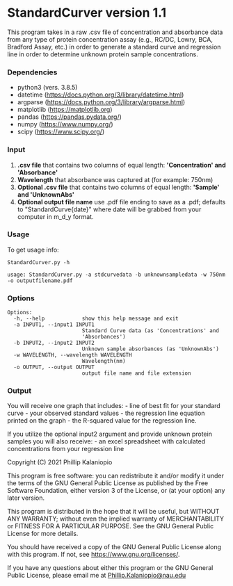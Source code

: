 # StandardCurver version 1.1
This program takes in a raw .csv file of concentration and absorbance data from any type of
protein concentration assay (e.g., RC/DC, Lowry, BCA, Bradford Assay, etc.) in order to 
generate a standard curve and regression line in order to determine unknown protein sample
concentrations. 


### Dependencies

- python3 (vers. 3.8.5)
- datetime (https://docs.python.org/3/library/datetime.html)
- argparse (https://docs.python.org/3/library/argparse.html)
- matplotlib (https://matplotlib.org)
- pandas (https://pandas.pydata.org/)
- numpy (https://www.numpy.org/)
- scipy (https://www.scipy.org/)


### Input

1. **.csv file** that contains two columns of equal length: **'Concentration' and 'Absorbance'**
2. **Wavelength** that absorbance was captured at (for example: 750nm)
3. **Optional .csv file** that contains two columns of equal length: **'Sample' and 'UnknownAbs'**
4. **Optional output file name** use .pdf file ending to save as a .pdf; defaults to 
"StandardCurve{date}" where date will be grabbed from your computer in m_d_y format.

### Usage

To get usage info:
```
StandardCurver.py -h
```
```
usage: StandardCurver.py -a stdcurvedata -b unknownsampledata -w 750nm -o outputfilename.pdf
```

### Options
```
Options:
  -h, --help            show this help message and exit
  -a INPUT1, --input1 INPUT1
                        Standard Curve data (as 'Concentrations' and
                        'Absorbances')
  -b INPUT2, --input2 INPUT2
                        Unknown sample absorbances (as 'UnknownAbs')
  -w WAVELENGTH, --wavelength WAVELENGTH
                        Wavelength(nm)
  -o OUTPUT, --output OUTPUT
                        output file name and file extension
```

### Output

You will receive one graph that includes:
	- line of best fit for your standard curve
	- your observed standard values
	- the regression line equation printed on the graph
	- the R-squared value for the regression line.

If you utilize the optional input2 argument and provide unknown protein samples you will 
also receive:
	- an excel spreadsheet with calculated concentrations from your regression line


Copyright (C) 2021 Phillip Kalaniopio

This program is free software: you can redistribute it and/or modify
it under the terms of the GNU General Public License as published by
the Free Software Foundation, either version 3 of the License, or
(at your option) any later version.

This program is distributed in the hope that it will be useful,
but WITHOUT ANY WARRANTY; without even the implied warranty of
MERCHANTABILITY or FITNESS FOR A PARTICULAR PURPOSE.  See the
GNU General Public License for more details.

You should have received a copy of the GNU General Public License
along with this program.  If not, see <https://www.gnu.org/licenses/>.

If you have any questions about either this program or the GNU General Public License,
please email me at Phillip.Kalaniopio@nau.edu
